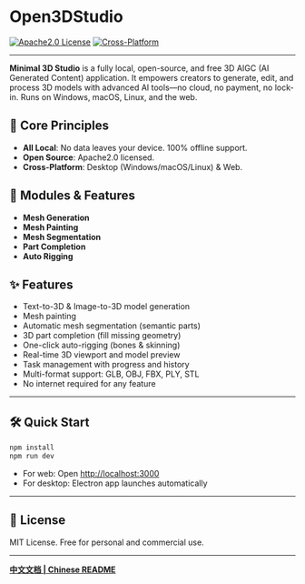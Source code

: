 # Open3DStudio

[![Apache2.0 License](https://img.shields.io/badge/license-Apache2.0-green.svg)](LICENSE)
[![Cross-Platform](https://img.shields.io/badge/platform-MacOS%20%7C%20Windows%20%7C%20Web-blue)](#)

---

**Minimal 3D Studio** is a fully local, open-source, and free 3D AIGC (AI Generated Content) application. It empowers creators to generate, edit, and process 3D models with advanced AI tools—no cloud, no payment, no lock-in. Runs on Windows, macOS, Linux, and the web.


## 🚀 Core Principles
- **All Local**: No data leaves your device. 100% offline support.
- **Open Source**: Apache2.0 licensed.
- **Cross-Platform**: Desktop (Windows/macOS/Linux) & Web.


## 🧩 Modules & Features
- **Mesh Generation**
- **Mesh Painting**
- **Mesh Segmentation**
- **Part Completion**
- **Auto Rigging**

## ✨ Features
- Text-to-3D & Image-to-3D model generation
- Mesh painting
- Automatic mesh segmentation (semantic parts)
- 3D part completion (fill missing geometry)
- One-click auto-rigging (bones & skinning)
- Real-time 3D viewport and model preview
- Task management with progress and history
- Multi-format support: GLB, OBJ, FBX, PLY, STL
- No internet required for any feature

---

## 🛠️ Quick Start
```bash
npm install
npm run dev
```

- For web: Open [http://localhost:3000](http://localhost:3000)
- For desktop: Electron app launches automatically

---

## 📄 License
MIT License. Free for personal and commercial use.

---

**[中文文档 | Chinese README](README.zh-CN.md)** 